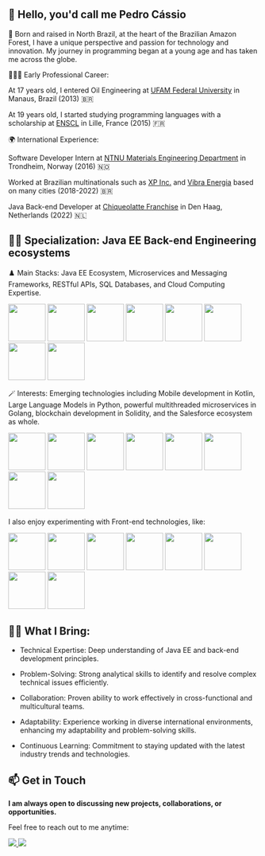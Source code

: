 👋 Hello, you'd call me Pedro Cássio
-
🌱 Born and raised in North Brazil, at the heart of the Brazilian Amazon Forest, I have a unique perspective and passion for technology and innovation. My journey in programming began at a young age and has taken me across the globe.

👨🏾‍🎓 Early Professional Career:

At 17 years old, I entered Oil Engineering at [UFAM Federal University](https://ufam.edu.br/) in Manaus, Brazil (2013) 🇧🇷

At 19 years old, I started studying programming languages with a scholarship at [ENSCL](https://www.ensc-lille.fr/fr/) in Lille, France (2015) 🇫🇷
  
🌍 International Experience:

Software Developer Intern at [NTNU Materials Engineering Department](https://www.ntnu.edu/ima) in Trondheim, Norway (2016) 🇳🇴

Worked at Brazilian multinationals such as [XP Inc.](https://www.xpi.com.br/) and [Vibra Energia](https://www.vibraenergia.com.br/) based on many cities (2018-2022) 🇧🇷

Java Back-end Developer at [Chiqueolatte Franchise](https://chiqueolatte.com/) in Den Haag, Netherlands (2022) 🇳🇱

🫶🏿 Specialization: Java EE Back-end Engineering ecosystems
-
♟️ Main Stacks: Java EE Ecosystem, Microservices and Messaging Frameworks, RESTful APIs, SQL Databases, and Cloud Computing Expertise.

<div display= "inline" >
<img width='75' height='75' src="https://cdn.jsdelivr.net/gh/devicons/devicon@latest/icons/java/java-original-wordmark.svg" />   
<img width='75' height='75' src="https://cdn.jsdelivr.net/gh/devicons/devicon@latest/icons/spring/spring-original-wordmark.svg" />   
<img width='75' height='75' src="https://cdn.jsdelivr.net/gh/devicons/devicon@latest/icons/quarkus/quarkus-original.svg" />
<img width='75' height='75' src="https://cdn.jsdelivr.net/gh/devicons/devicon@latest/icons/hibernate/hibernate-original-wordmark.svg" />
<img width='75' height='75' src="https://cdn.jsdelivr.net/gh/devicons/devicon@latest/icons/apachekafka/apachekafka-original-wordmark.svg" />
<img width='75' height='75' src="https://cdn.jsdelivr.net/gh/devicons/devicon@latest/icons/postgresql/postgresql-original-wordmark.svg" />
<img width='75' height='75' src="https://cdn.jsdelivr.net/gh/devicons/devicon@latest/icons/amazonwebservices/amazonwebservices-original-wordmark.svg" />
<img width='75' height='75' src="https://cdn.jsdelivr.net/gh/devicons/devicon@latest/icons/googlecloud/googlecloud-original-wordmark.svg" />
</div>



🪄 Interests: Emerging technologies including Mobile development in Kotlin, Large Language Models in Python, powerful multithreaded microservices in Golang, blockchain development in Solidity, and the Salesforce ecosystem as whole. 

<div display="inline">
<img width='75' height='75' src="https://cdn.jsdelivr.net/gh/devicons/devicon@latest/icons/kotlin/kotlin-original-wordmark.svg" />
<img width='75' height='75' src="https://cdn.jsdelivr.net/gh/devicons/devicon@latest/icons/python/python-original-wordmark.svg" />
<img width='75' height='75' src="https://cdn.jsdelivr.net/gh/devicons/devicon@latest/icons/django/django-plain-wordmark.svg" />
<img width='75' height='75' src="https://cdn.jsdelivr.net/gh/devicons/devicon@latest/icons/pytorch/pytorch-original-wordmark.svg" />
<img width='75' height='75' src="https://cdn.jsdelivr.net/gh/devicons/devicon@latest/icons/tensorflow/tensorflow-original-wordmark.svg" /> 
<img width='75' height='75' src="https://cdn.jsdelivr.net/gh/devicons/devicon@latest/icons/go/go-original-wordmark.svg" />
<img width='75' height='75' src="https://cdn.jsdelivr.net/gh/devicons/devicon@latest/icons/solidity/solidity-original.svg" />
<img width='75' height='75' src="https://cdn.jsdelivr.net/gh/devicons/devicon@latest/icons/salesforce/salesforce-original.svg" />

</div>       

I also enjoy experimenting with Front-end technologies, like:
<div display="inline">
<img width='75' height='75' src="https://cdn.jsdelivr.net/gh/devicons/devicon@latest/icons/html5/html5-original-wordmark.svg" />
<img width='75' height='75' src="https://cdn.jsdelivr.net/gh/devicons/devicon@latest/icons/css3/css3-original-wordmark.svg" />
<img width='75' height='75' src="https://cdn.jsdelivr.net/gh/devicons/devicon@latest/icons/bootstrap/bootstrap-original-wordmark.svg" />
<img width='75' height='75' src="https://cdn.jsdelivr.net/gh/devicons/devicon@latest/icons/javascript/javascript-original.svg" />      
<img width='75' height='75' src="https://cdn.jsdelivr.net/gh/devicons/devicon@latest/icons/typescript/typescript-original.svg" />
<img width='75' height='75' src="https://cdn.jsdelivr.net/gh/devicons/devicon@latest/icons/react/react-original-wordmark.svg" />
<img width='75' height='75' src="https://cdn.jsdelivr.net/gh/devicons/devicon@latest/icons/angular/angular-original.svg" />
<img width='75' height='75' src="https://cdn.jsdelivr.net/gh/devicons/devicon@latest/icons/vuejs/vuejs-original-wordmark.svg" />
</div>

🥷🏼 What I Bring:
-

  - Technical Expertise: Deep understanding of Java EE and back-end development principles.
    
  - Problem-Solving: Strong analytical skills to identify and resolve complex technical issues efficiently.

  - Collaboration: Proven ability to work effectively in cross-functional and multicultural teams.
    
  - Adaptability: Experience working in diverse international environments, enhancing my adaptability and problem-solving skills.
  
  - Continuous Learning: Commitment to staying updated with the latest industry trends and technologies.


📫 Get in Touch
-
**I am always open to discussing new projects, collaborations, or opportunities.**

Feel free to reach out to me anytime:

<div display="inline">
<a href="https://www.linkedin.com/in/pedrocassioamorim/">
<img src="https://img.shields.io/badge/linkedin-%230077B5.svg?style=for-the-badge&logo=linkedin&logoColor=white" />
</a>

<a href="mailto:amorimpedrocassio@hotmail.com">
<img src="https://img.shields.io/badge/Microsoft_Outlook-0078D4?style=for-the-badge&logo=microsoft-outlook&logoColor=white" />
</a>



</div>
